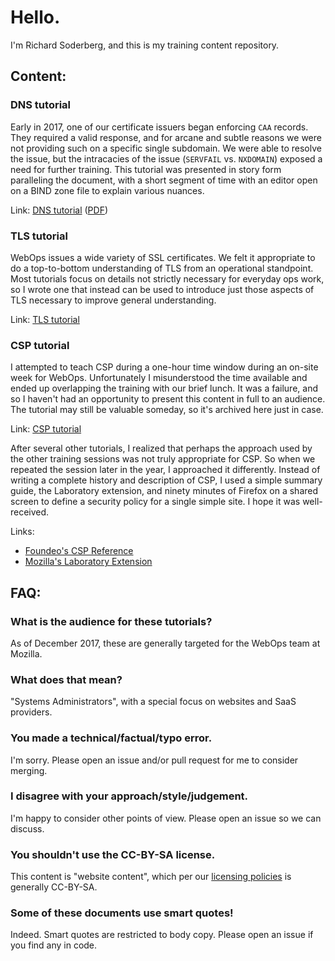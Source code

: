 # Hello.

I'm Richard Soderberg, and this is my training content repository.

## Content:

### DNS tutorial

Early in 2017, one of our certificate issuers began enforcing `CAA` records.
They required a valid response, and for arcane and subtle reasons we were not
providing such on a specific single subdomain. We were able to resolve the
issue, but the intracacies of the issue (`SERVFAIL` vs. `NXDOMAIN`) exposed a
need for further training. This tutorial was presented in story form
paralleling the document, with a short segment of time with an editor open on a
BIND zone file to explain various nuances.

Link: [DNS tutorial](dns/dns.md) ([PDF](dns/dns.pdf))

### TLS tutorial

WebOps issues a wide variety of SSL certificates. We felt it appropriate to do
a top-to-bottom understanding of TLS from an operational standpoint. Most
tutorials focus on details not strictly necessary for everyday ops work, so I
wrote one that instead can be used to introduce just those aspects of TLS
necessary to improve general understanding.

Link: [TLS tutorial](tls/tls.md)

### CSP tutorial

I attempted to teach CSP during a one-hour time window during an on-site week
for WebOps. Unfortunately I misunderstood the time available and ended up
overlapping the training with our brief lunch. It was a failure, and so I
haven't had an opportunity to present this content in full to an audience.
The tutorial may still be valuable someday, so it's archived here just in case.

Link: [CSP tutorial](csp/csp.md)

After several other tutorials, I realized that perhaps the approach used by the
other training sessions was not truly appropriate for CSP. So when we repeated
the session later in the year, I approached it differently. Instead of writing
a complete history and description of CSP, I used a simple summary guide, the
Laboratory extension, and ninety minutes of Firefox on a shared screen to
define a security policy for a single simple site. I hope it was well-received.

Links:

* [Foundeo's CSP Reference](https://content-security-policy.com/)
* [Mozilla's Laboratory Extension](https://addons.mozilla.org/en-US/firefox/addon/laboratory-by-mozilla/)

## FAQ:

### What is the audience for these tutorials?

As of December 2017, these are generally targeted for the WebOps team at Mozilla.

### What does that mean?

"Systems Administrators", with a special focus on websites and SaaS providers.

### You made a technical/factual/typo error.

I'm sorry. Please open an issue and/or pull request for me to consider merging.

### I disagree with your approach/style/judgement.

I'm happy to consider other points of view. Please open an issue so we can discuss.

### You shouldn't use the CC-BY-SA license.

This content is "website content", which per our [licensing policies] is generally CC-BY-SA.

[licensing policies]: https://www.mozilla.org/en-US/foundation/licensing/

### Some of these documents use smart quotes!

Indeed. Smart quotes are restricted to body copy. Please open an issue if you find any in code.
